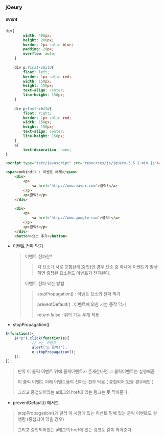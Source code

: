 ### jQeury

##### event

```css
div{
		width: 400px;
		height: 200px;
		border: 2px solid blue;
		padding: 20px;
		overflow: auto;
	}
	
	div p:first-child{
		float: left;
		border: 1px solid red;
		width: 150px;
		height: 150px;
		text-align: center;
		line-height: 150px;
	}
	
	div p:last-child{
		float: right;
		border: 1px solid red;
		width: 150px;
		height: 150px;
		text-align: center;
		line-height: 150px;
	}
	a{
		text-decoration: none;
}
```

```html
<script type="text/javascript" src="resources/js/jquery-3.5.1.min.js"></script>
```

```html
<span>unbind() : 이벤트 해제</span>
	<div>
		<p>
			<a href="http://www.naver.com">클릭!</a>
		</p>
		<p>클릭!</p>
	</div>
	
	<div>
		<p>
			<a href="http://www.google.com">클릭!</a>
		</p>
		<p>클릭!</p>
	</div>
	<button>요소 추가</button>
```



- 이벤트 전파 막기

  > 이벤트 전파란? 
  >
  > > 각 요소가 서로 포함돤계(중첩)인 경우 요소 중 하나에 이벤트가 발생하면 중첩된 요소들도 이벤트가 전파된다.
  >
  >  
  >
  > 이벤트 전파 막는 방법
  >
  > > stopPropagation() : 이벤트 요소의 전파 막기
  > >
  > > preventDefault() : 이벤트에 의한 기본 동작 막기
  > >
  > > return false : 위의 기능 두개 적용



- stopPropagation()

```javascript
$(function(){
    $("p").click(function(e){
			// e는 이벤트
			alert("p 클릭!");
			e.stopPropagation();
    }):
});
```

> 만약 이 클릭 이벤트 위에 클릭이벤트가 존재한다면 그 클릭이벤트는 실행해줌
>
> 이 클릭 이벤트 아래 이벤트들의 전파는 전부 막음 ( 중첩되어 있을 경우에만 )
>
> 그리고 중첩되어있는 a태그의 href에 있는 링크는 못 막아준다.



- preventDefault() 메서드

> stopPropagation()과 달리 이 시점에 있는 이벤트 밑에 있는 클릭 이벤트도 실행됨 (중첩되어 있을 경우)
>
> 그리고 중첩되어있는 a태그의 href에 있는 링크도 같이 막아준다.

